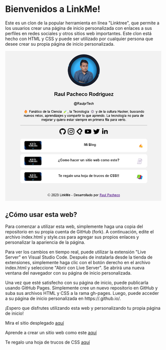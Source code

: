 
# Bienvenidos a LinkMe!

Este es un clon de la popular herramienta en línea "Linktree", que permite a los usuarios crear una página de inicio personalizada con enlaces a sus perfiles en redes sociales y otros sitios web importantes. Este clon está hecho con HTML y CSS y puede ser utilizado por cualquier persona que desee crear su propia página de inicio personalizada.

![linkme](https://raw.githubusercontent.com/RaulprTech/linkme/main/LinkMe-main.png)

## ¿Cómo usar esta web?

Para comenzar a utilizar esta web, simplemente haga una copia del repositorio en su propia cuenta de GitHub (fork). A continuación, edite el archivo index.html y style.css para agregar sus propios enlaces y personalizar la apariencia de la página.

Para ver los cambios en tiempo real, puede utilizar la extensión "Live Server" en Visual Studio Code. Después de instalarla desde la tienda de extensiones, simplemente haga clic con el botón derecho en el archivo index.html y seleccione "Abrir con Live Server". Se abrirá una nueva ventana del navegador con su página de inicio personalizada.

Una vez que esté satisfecho con su página de inicio, puede publicarla usando GitHub Pages. Simplemente cree un nuevo repositorio en GitHub y suba sus archivos HTML y CSS a la rama gh-pages. Luego, puede acceder a su página de inicio personalizada en https://<su-nombre-de-usuario>.github.io/<nombre-de-su-repositorio>.

¡Espero que disfrutes utilizando esta web y personalizando tu propia página de inicio!

Mira el sitio desplegado [aquí](https://raulprtech.github.io/linkme/)

Aprende a crear un sitio web como este [aquí](https://raulpacheco.dev/blog/projects/haz-tu-propio-linktree)

Te regalo una hoja de trucos de CSS [aquí](https://6964453136575.gumroad.com/l/css-cheats)

